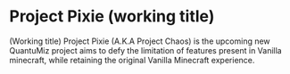 # Project Pixie (working title)
(Working title) Project Pixie (A.K.A Project Chaos) is the upcoming new QuantuMiz project aims to defy the limitation of features present in Vanilla minecraft, while retaining the original Vanilla Minecraft experience.
